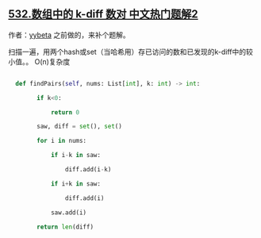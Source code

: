 ## [532.数组中的 k-diff 数对 中文热门题解2](https://leetcode.cn/problems/k-diff-pairs-in-an-array/solutions/100000/ha-xi-onzui-jian-dan-jie-fa-by-mai-mai-mai-mai-zi)

作者：[yybeta](https://leetcode.cn/u/yybeta)
之前做的，来补个题解。

扫描一遍，用两个hash或set（当哈希用）存已访问的数和已发现的k-diff中的较小值。。 O(n)复杂度
```python
  def findPairs(self, nums: List[int], k: int) -> int:
        if k<0:
            return 0
        saw, diff = set(), set()
        for i in nums:
            if i-k in saw:
                diff.add(i-k)
            if i+k in saw:
                diff.add(i)
            saw.add(i)
        return len(diff)
```

